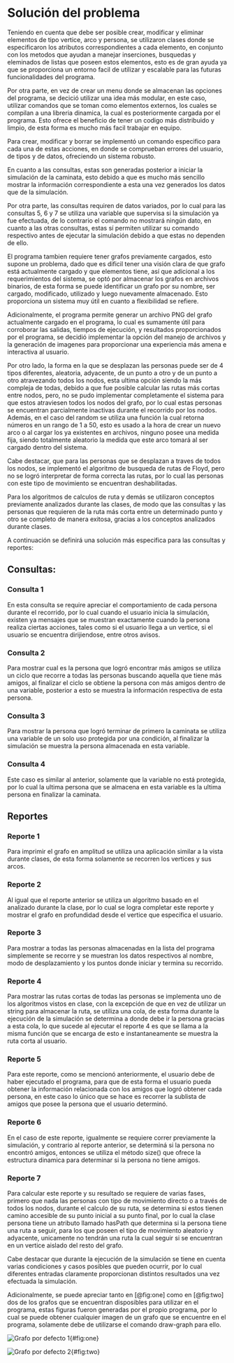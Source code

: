 # Solución del problema

Teniendo en cuenta que debe ser posible crear, modificar y eliminar elementos 
de tipo vertice, arco y persona, se utilizaron clases donde se especificaron 
los atributos correspondientes a cada elemento, en conjunto con los metodos 
que ayudan a manejar inserciones, busquedas y eleminados de listas que poseen 
estos elementos, esto es de gran ayuda ya que se proporciona un entorno 
facil de utilizar y escalable para las futuras funcionalidades del programa.

Por otra parte, en vez de crear un menu donde se almacenan las opciones del 
programa, se decició utilizar una idea más modular, en este caso, utilizar 
comandos que se toman como elementos externos, los cuales se compilan a 
una libreria dinamica, la cual es posteriormente cargada por el programa. 
Esto ofrece el beneficio de tener un codigo más distribuido y limpio, 
de esta forma es mucho más facil trabajar en equipo.

Para crear, modificar y borrar se implementó un comando especifico para 
cada una de estas acciones, en donde se comprueban errores del usuario, 
de tipos y de datos, ofreciendo un sistema robusto. 

En cuanto a las consultas, estas son generadas posterior a iniciar la simulación 
de la caminata, esto debido a que es mucho más sencillo mostrar la 
información correspondiente a esta una vez generados los datos 
que de la simulación.

Por otra parte, las consultas requiren de datos variados, por lo cual 
para las consultas 5, 6 y 7 se utiliza una variable que supervisa si 
la simulación ya fue efectuada, de lo contrario el comando no mostrará 
ningún dato, en cuanto a las otras consultas, estas sí permiten 
utilizar su comando respectivo antes de ejecutar la simulación debido 
a que estas no dependen de ello.

El programa tambien requiere tener grafos previamente cargados, esto 
supone un problema, dado que es dificil tener una visión clara de que 
grafo está actualmente cargado y que elementos tiene, así que adicional 
a los requerimientos del sistema, se optó por almacenar los grafos en 
archivos binarios, de esta forma se puede identificar un grafo por su nombre, 
ser cargado, modificado, utilizado y luego nuevamente almacenado. Esto 
proporciona un sistema muy útil en cuanto a flexibilidad se refiere.

Adicionalmente, el programa permite generar un archivo PNG del grafo 
actualmente cargado en el programa, lo cual es sumamente útil para 
corroborar las salidas, tiempos de ejecución, y resultados proporcionados 
por el programa, se decidió implementar la opción del manejo de 
archivos y la generación de imagenes para proporcionar una experiencia más 
amena e interactiva al usuario.

Por otro lado, la forma en la que se desplazan las personas puede ser de 
4 tipos diferentes, aleatoria, adyacente, de un punto a otro y de un punto a 
otro atravezando todos los nodos, esta ultima opción siendo la más compleja de 
todas, debido a que fue posible calcular las rutas más cortas entre nodos, pero, 
no se pudo implementar completamente el sistema para que estos atraviesen todos los 
nodos del grafo, por lo cual estas personas se encuentran parcialmente inactivas durante 
el recorrido por los nodos. Además, en el caso del random se utiliza una función la 
cual retorna números en un rango de 1 a 50, esto es usado a la hora de crear un nuevo 
arco o al cargar los ya existentes en archivos, ninguno posee una medida fija, siendo 
totalmente aleatorio la medida que este arco tomará al ser cargado dentro del sistema.

Cabe destacar, que para las personas que se desplazan a traves de todos los nodos, se implementó 
el algoritmo de busqueda de rutas de Floyd, pero no se logró interpretar de forma correcta 
las rutas, por lo cual las personas con este tipo de movimiento se encuentran deshabilitadas.

Para los algoritmos de calculos de ruta y demás se utilizaron conceptos previamente 
analizados durante las clases, de modo que las consultas y las personas que requieren 
de la ruta más corta entre un determinado punto y otro se completo de manera exitosa, 
gracias a los conceptos analizados durante clases.

A continuación se definirá una solución más especifica para las consultas y reportes:

## Consultas:

### Consulta 1

En esta consulta se require apreciar el comportamiento de cada persona durante el 
recorrido, por lo cual cuando el usuario inicia la simulación, existen ya mensajes 
que se muestran exactamente cuando la persona realiza ciertas acciones, tales como 
si el usuario llega a un vertice, si el usuario se encuentra dirijiendose, entre otros 
avisos.

### Consulta 2

Para mostrar cual es la persona que logró encontrar más amigos se utiliza un ciclo que 
recorre a todas las personas buscando aquella que tiene más amigos, al finalizar el ciclo 
se obtiene la persona con más amigos dentro de una variable, posterior a esto se muestra 
la información respectiva de esta persona.

### Consulta 3

Para mostrar la persona que logró terminar de primero la caminata se utiliza una variable de 
un solo uso protegida por una condición, al finalizar la simulación se muestra la persona 
almacenada en esta variable.

### Consulta 4

Este caso es similar al anterior, solamente que la variable no está protegida, por lo cual 
la ultima persona que se almacena en esta variable es la ultima persona en finalizar la 
caminata.

## Reportes

### Reporte 1

Para imprimir el grafo en amplitud se utiliza una aplicación similar a la vista durante clases, 
de esta forma solamente se recorren los vertices y sus arcos.

### Reporte 2

Al igual que el reporte anterior se utiliza un algoritmo basado en el analizado durante la clase, 
por lo cual se logra completar este reporte y mostrar el grafo en profundidad desde el vertice que 
especifica el usuario.

### Reporte 3

Para mostrar a todas las personas almacenadas en la lista del programa simplemente se 
recorre y se muestran los datos respectivos al nombre, modo de desplazamiento y los puntos 
donde iniciar y termina su recorrido.

### Reporte 4

Para mostrar las rutas cortas de todas las personas se implementa uno de los algoritmos vistos en clase, 
con la excepción de que en vez de utilizar un string para almacenar la ruta, se utiliza una cola, de esta 
forma durante la ejecución de la simulación se determina a donde debe ir la persona gracias a esta cola, 
lo que sucede al ejecutar el reporte 4 es que se llama a la misma función que se encarga de esto e 
instantaneamente se muestra la ruta corta al usuario.

### Reporte 5

Para este reporte, como se mencionó anteriormente, el usuario debe de haber ejecutado el programa, 
para que de esta forma el usuario pueda obtener la información relacionada con los amigos que logró 
obtener cada persona, en este caso lo único que se hace es recorrer la sublista de amigos que posee la 
persona que el usuario determinó.

### Reporte 6

En el caso de este reporte, igualmente se requiere correr previamente la simulación, y contrario al reporte 
anterior, se determiná si la persona no encontró amigos, entonces se utiliza el método size() que ofrece 
la estructura dinamica para determinar si la persona no tiene amigos.

### Reporte 7

Para calcular este reporte y su resultado se requiere de varias fases, primero que nada las personas con 
tipo de movimiento directo o a través de todos los nodos, durante el calculo de su ruta, se determina 
si estos tienen camino accesible de su punto inicial a su punto final, por lo cual la clase persona tiene 
un atributo llamado hasPath que determina si la persona tiene una ruta a seguir, para los que poseen el 
tipo de movimiento aleatorio y adyacente, unicamente no tendrán una ruta la cual seguir si se encuentran 
en un vertice aislado del resto del grafo.

Cabe destacar que durante la ejecución de la simulación se tiene en cuenta varias condiciones y casos 
posibles que pueden ocurrir, por lo cual diferentes entradas claramente proporcionan distintos resultados 
una vez efectuada la simulación.

Adicionalmente, se puede apreciar tanto en [@fig:one] como en [@fig:two] dos de los grafos que se encuentran 
disposibles para utilizar en el programa, estas figuras fueron generadas por el propio programa, 
por lo cual se puede obtener cualquier imagen de un grafo que se encuentre en el programa, solamente 
debe de utilizarse el comando draw-graph para ello.

![[Grafo por defecto 1](https://weibeld.net/assets/icons/markdown.png)](images/grafo1.png){#fig:one}

![[Grafo por defecto 2](https://weibeld.net/assets/icons/markdown.png)](images/grafo2.png){#fig:two}
